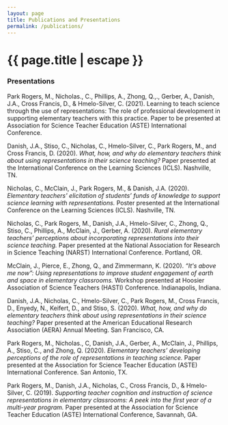 ```yaml
---
layout: page
title: Publications and Presentations
permalink: /publications/
---
```


<h1 class="page-title">{{ page.title | escape }}</h1>

### Presentations

Park Rogers, M., Nicholas., C., Phillips, A., Zhong, Q.,., Gerber, A., Danish, J.A., Cross Francis, D., & Hmelo-Silver, C. (2021). Learning to teach science through the use of representations: The role of professional development in supporting elementary teachers with this practice. Paper to be presented at Association for Science Teacher Education (ASTE) International Conference.

Danish, J.A., Stiso, C., Nicholas, C., Hmelo-Silver, C., Park Rogers, M., and Cross Francis, D. (2020). *What, how, and why do elementary teachers think about using representations in their science teaching?*  Paper presented at the International Conference on the Learning Sciences (ICLS). Nashville, TN.

Nicholas, C., McClain, J., Park Rogers, M., & Danish, J.A. (2020). *Elementary teachers' elicitation of students’ funds of knowledge to support science learning with representations.* Poster presented at the International Conference on the Learning Sciences (ICLS). Nashville, TN. 

Nicholas, C., Park Rogers, M.,  Danish, J.A., Hmelo-Silver, C., Zhong, Q., Stiso, C., Phillips, A., McClain, J., Gerber, A. (2020). *Rural elementary teachers’ perceptions about incorporating representations into their science teaching.* Paper presented at the National Association for Research in Science Teaching (NARST) International Conference. Portland, OR.

McClain, J., Pierce, E., Zhong, Q., and Zimmermann, K. (2020). *“It's above me now”: Using representations to improve student engagement of earth and space in elementary classrooms.* Workshop presented at Hoosier Association of Science Teachers (HASTI) Conference. Indianapolis, Indiana.

Danish, J.A., Nicholas, C., Hmelo-Silver, C., Park Rogers, M., Cross Francis, D., Enyedy, N., Keifert, D., and Stiso, S. (2020). *What, how, and why do elementary teachers think about using representations in their science teaching?*  Paper presented at the American Educational Research Association (AERA) Annual Meeting. San Francisco, CA.

Park Rogers, M., Nicholas., C, Danish, J.A., Gerber, A., McClain, J., Phillips, A., Stiso, C., and Zhong, Q. (2020). *Elementary teachers’ developing perceptions of the role of representations in teaching science.* Paper presented at the Association for Science Teacher Education (ASTE) International Conference. San Antonio, TX. 

Park Rogers, M., Danish, J.A., Nicholas, C., Cross Francis, D., & Hmelo-Silver, C. (2019). *Supporting teacher cognition and instruction of science representations in elementary classrooms: A peek into the first year of a multi-year program.* Paper presented at the Association for Science Teacher Education (ASTE) International Conference, Savannah, GA. 

